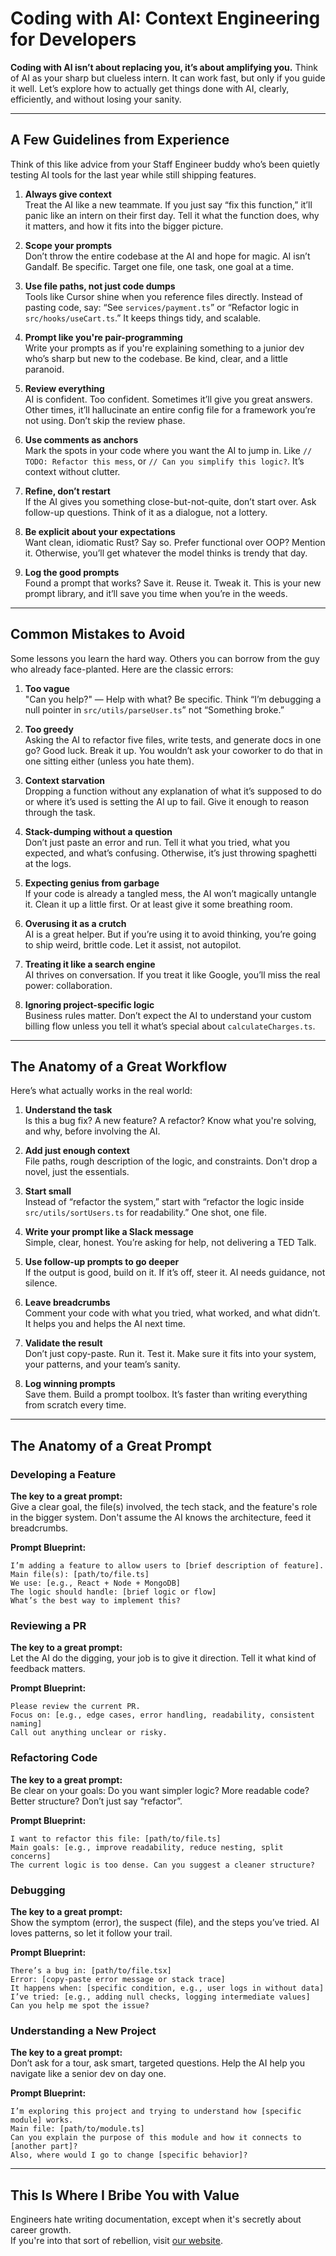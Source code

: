 # Coding with AI: Context Engineering for Developers

**Coding with AI isn’t about replacing you, it’s about amplifying you.** 
Think of AI as your sharp but clueless intern. It can work fast, but only if you guide it well.
Let’s explore how to actually get things done with AI, clearly, efficiently, and without losing your sanity.

---

## A Few Guidelines from Experience

Think of this like advice from your Staff Engineer buddy who’s been quietly testing AI tools for the last year while still shipping features.

1. **Always give context**\
   Treat the AI like a new teammate. If you just say “fix this function,” it’ll panic like an intern on their first day. Tell it what the function does, why it matters, and how it fits into the bigger picture.

2. **Scope your prompts**\
   Don’t throw the entire codebase at the AI and hope for magic. AI isn’t Gandalf. Be specific. Target one file, one task, one goal at a time.

3. **Use file paths, not just code dumps**\
   Tools like Cursor shine when you reference files directly. Instead of pasting code, say: “See `services/payment.ts`” or “Refactor logic in `src/hooks/useCart.ts`.” It keeps things tidy, and scalable.

4. **Prompt like you're pair-programming**\
   Write your prompts as if you're explaining something to a junior dev who’s sharp but new to the codebase. Be kind, clear, and a little paranoid.

5. **Review everything**\
   AI is confident. Too confident. Sometimes it’ll give you great answers. Other times, it’ll hallucinate an entire config file for a framework you’re not using. Don’t skip the review phase.

6. **Use comments as anchors**\
   Mark the spots in your code where you want the AI to jump in. Like `// TODO: Refactor this mess`, or `// Can you simplify this logic?`. It’s context without clutter.

7. **Refine, don’t restart**\
   If the AI gives you something close-but-not-quite, don’t start over. Ask follow-up questions. Think of it as a dialogue, not a lottery.

8. **Be explicit about your expectations**\
   Want clean, idiomatic Rust? Say so. Prefer functional over OOP? Mention it. Otherwise, you’ll get whatever the model thinks is trendy that day.

9. **Log the good prompts**\
   Found a prompt that works? Save it. Reuse it. Tweak it. This is your new prompt library, and it’ll save you time when you’re in the weeds.

---

## Common Mistakes to Avoid

Some lessons you learn the hard way. Others you can borrow from the guy who already face-planted. Here are the classic errors:

1. **Too vague**\
   "Can you help?" — Help with what? Be specific. Think “I’m debugging a null pointer in `src/utils/parseUser.ts`” not “Something broke.”

2. **Too greedy**\
   Asking the AI to refactor five files, write tests, and generate docs in one go? Good luck. Break it up. You wouldn’t ask your coworker to do that in one sitting either (unless you hate them).

3. **Context starvation**\
   Dropping a function without any explanation of what it’s supposed to do or where it’s used is setting the AI up to fail. Give it enough to reason through the task.

4. **Stack-dumping without a question**\
   Don’t just paste an error and run. Tell it what you tried, what you expected, and what’s confusing. Otherwise, it’s just throwing spaghetti at the logs.

5. **Expecting genius from garbage**\
   If your code is already a tangled mess, the AI won’t magically untangle it. Clean it up a little first. Or at least give it some breathing room.

6. **Overusing it as a crutch**\
   AI is a great helper. But if you’re using it to avoid thinking, you’re going to ship weird, brittle code. Let it assist, not autopilot.

7. **Treating it like a search engine**\
   AI thrives on conversation. If you treat it like Google, you’ll miss the real power: collaboration.

8. **Ignoring project-specific logic**\
   Business rules matter. Don’t expect the AI to understand your custom billing flow unless you tell it what’s special about `calculateCharges.ts`.

---

## The Anatomy of a Great Workflow

Here’s what actually works in the real world:

1. **Understand the task**\
   Is this a bug fix? A new feature? A refactor? Know what you're solving, and why, before involving the AI.

2. **Add just enough context**\
   File paths, rough description of the logic, and constraints. Don't drop a novel, just the essentials.

3. **Start small**\
   Instead of “refactor the system,” start with “refactor the logic inside `src/utils/sortUsers.ts` for readability.” One shot, one file.

4. **Write your prompt like a Slack message**\
   Simple, clear, honest. You’re asking for help, not delivering a TED Talk.

5. **Use follow-up prompts to go deeper**\
   If the output is good, build on it. If it’s off, steer it. AI needs guidance, not silence.

6. **Leave breadcrumbs**\
   Comment your code with what you tried, what worked, and what didn’t. It helps you and helps the AI next time.

7. **Validate the result**\
   Don’t just copy-paste. Run it. Test it. Make sure it fits into your system, your patterns, and your team’s sanity.

8. **Log winning prompts**\
   Save them. Build a prompt toolbox. It’s faster than writing everything from scratch every time.

---

## The Anatomy of a Great Prompt

### Developing a Feature

**The key to a great prompt:**\
Give a clear goal, the file(s) involved, the tech stack, and the feature's role in the bigger system. Don't assume the AI knows the architecture, feed it breadcrumbs.

**Prompt Blueprint:**

```
I’m adding a feature to allow users to [brief description of feature].
Main file(s): [path/to/file.ts]
We use: [e.g., React + Node + MongoDB]
The logic should handle: [brief logic or flow]
What’s the best way to implement this?
```

### Reviewing a PR

**The key to a great prompt:**\
Let the AI do the digging, your job is to give it direction. Tell it what kind of feedback matters.

**Prompt Blueprint:**

```
Please review the current PR.
Focus on: [e.g., edge cases, error handling, readability, consistent naming]
Call out anything unclear or risky.
```

### Refactoring Code

**The key to a great prompt:**\
Be clear on your goals: Do you want simpler logic? More readable code? Better structure? Don’t just say “refactor”.

**Prompt Blueprint:**

```
I want to refactor this file: [path/to/file.ts]
Main goals: [e.g., improve readability, reduce nesting, split concerns]
The current logic is too dense. Can you suggest a cleaner structure?
```

### Debugging

**The key to a great prompt:**\
Show the symptom (error), the suspect (file), and the steps you’ve tried. AI loves patterns, so let it follow your trail.

**Prompt Blueprint:**

```
There’s a bug in: [path/to/file.tsx]
Error: [copy-paste error message or stack trace]
It happens when: [specific condition, e.g., user logs in without data]
I’ve tried: [e.g., adding null checks, logging intermediate values]
Can you help me spot the issue?
```

### Understanding a New Project

**The key to a great prompt:**\
Don’t ask for a tour, ask smart, targeted questions. Help the AI help you navigate like a senior dev on day one.

**Prompt Blueprint:**

```
I’m exploring this project and trying to understand how [specific module] works.
Main file: [path/to/module.ts]
Can you explain the purpose of this module and how it connects to [another part]?
Also, where would I go to change [specific behavior]?
```

---

## This Is Where I Bribe You with Value

Engineers hate writing documentation, except when it's secretly about career growth.  
If you're into that sort of rebellion, visit [our website](https://www.bytestoskills.co/).

